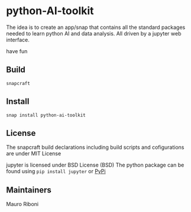 # python-AI-toolkit

The idea is to create an app/snap that contains all the standard packages needed to learn python
AI and data analysis. All driven by a jupyter web interface. 

have fun

## Build
```snapcraft```

## Install
```snap install python-ai-toolkit```

## License
The snapcraft build declarations including build scripts and cofigurations are under MIT License

jupyter is licensed under BSD License (BSD)
The python package can be found using ```pip install jupyter``` or
[PyPi](https://pypi.org/project/jupyter/)

## Maintainers

Mauro Riboni
